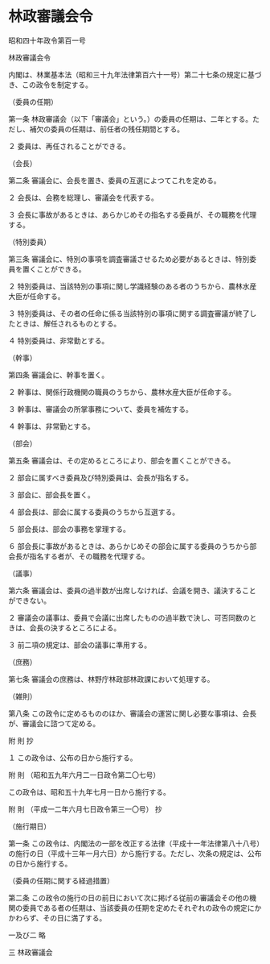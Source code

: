 # 林政審議会令

昭和四十年政令第百一号

林政審議会令

内閣は、林業基本法（昭和三十九年法律第百六十一号）第二十七条の規定に基づき、この政令を制定する。

（委員の任期）

第一条 林政審議会（以下「審議会」という。）の委員の任期は、二年とする。ただし、補欠の委員の任期は、前任者の残任期間とする。

２ 委員は、再任されることができる。

（会長）

第二条 審議会に、会長を置き、委員の互選によつてこれを定める。

２ 会長は、会務を総理し、審議会を代表する。

３ 会長に事故があるときは、あらかじめその指名する委員が、その職務を代理する。

（特別委員）

第三条 審議会に、特別の事項を調査審議させるため必要があるときは、特別委員を置くことができる。

２ 特別委員は、当該特別の事項に関し学識経験のある者のうちから、農林水産大臣が任命する。

３ 特別委員は、その者の任命に係る当該特別の事項に関する調査審議が終了したときは、解任されるものとする。

４ 特別委員は、非常勤とする。

（幹事）

第四条 審議会に、幹事を置く。

２ 幹事は、関係行政機関の職員のうちから、農林水産大臣が任命する。

３ 幹事は、審議会の所掌事務について、委員を補佐する。

４ 幹事は、非常勤とする。

（部会）

第五条 審議会は、その定めるところにより、部会を置くことができる。

２ 部会に属すべき委員及び特別委員は、会長が指名する。

３ 部会に、部会長を置く。

４ 部会長は、部会に属する委員のうちから互選する。

５ 部会長は、部会の事務を掌理する。

６ 部会長に事故があるときは、あらかじめその部会に属する委員のうちから部会長が指名する者が、その職務を代理する。

（議事）

第六条 審議会は、委員の過半数が出席しなければ、会議を開き、議決することができない。

２ 審議会の議事は、委員で会議に出席したものの過半数で決し、可否同数のときは、会長の決するところによる。

３ 前二項の規定は、部会の議事に準用する。

（庶務）

第七条 審議会の庶務は、林野庁林政部林政課において処理する。

（雑則）

第八条 この政令に定めるもののほか、審議会の運営に関し必要な事項は、会長が、審議会に諮つて定める。

附 則 抄

１ この政令は、公布の日から施行する。

附 則 （昭和五九年六月二一日政令第二〇七号）

この政令は、昭和五十九年七月一日から施行する。

附 則 （平成一二年六月七日政令第三一〇号） 抄

（施行期日）

第一条 この政令は、内閣法の一部を改正する法律（平成十一年法律第八十八号）の施行の日（平成十三年一月六日）から施行する。ただし、次条の規定は、公布の日から施行する。

（委員の任期に関する経過措置）

第二条 この政令の施行の日の前日において次に掲げる従前の審議会その他の機関の委員である者の任期は、当該委員の任期を定めたそれぞれの政令の規定にかかわらず、その日に満了する。

一及び二 略

三 林政審議会
